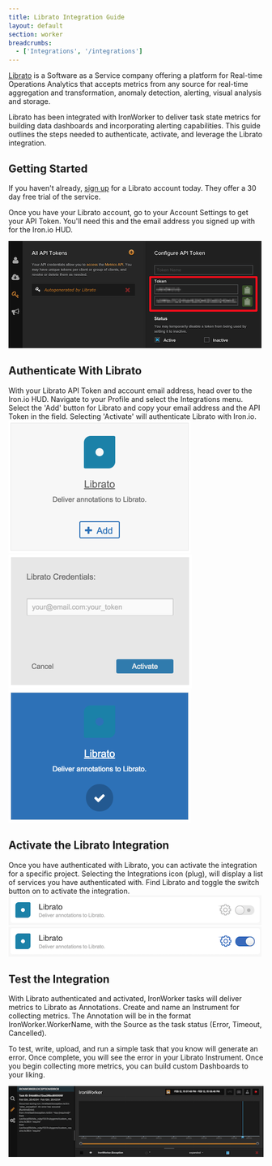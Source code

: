 ```yaml
---
title: Librato Integration Guide
layout: default
section: worker
breadcrumbs:
  - ['Integrations', '/integrations']
---
```


<a href="http://www.librato.com">Librato</a> is a Software as a Service company offering a platform for Real-time Operations Analytics that accepts metrics from any source for real-time aggregation and transformation, anomaly detection, alerting, visual analysis and storage.

Librato has been integrated with IronWorker to deliver task state metrics for building data dashboards and incorporating alerting capabilities. This guide outlines the steps needed to authenticate, activate, and leverage the Librato integration.

<h2 id="start">Getting Started</h2>
If you haven't already, <a href="https://metrics.librato.com/sign_up">sign up</a> for a Librato account today. They offer a 30 day free trial of the service.

Once you have your Librato account, go to your Account Settings to get your API Token. You'll need this and the email address you signed up with for the Iron.io HUD.

<img src="/images/worker/integrations/librato_token.png" alt="Librato API Key">

<h2 id="auth">Authenticate With Librato</h2>
With your Librato API Token and account email address, head over to the Iron.io HUD. Navigate to your Profile and select the Integrations menu. Select the 'Add' button for Librato and copy your email address and the API Token in the field. Selecting 'Activate' will authenticate Librato with Iron.io.

<img src="/images/worker/integrations/librato_auth1.png" alt="Librato Auth">
<img src="/images/worker/integrations/librato_auth2.png" alt="Librato Auth">
<img src="/images/worker/integrations/librato_auth3.png" alt="Librato Auth">

<h2 id="activate">Activate the Librato Integration</h2>
Once you have authenticated with Librato, you can activate the integration for a specific project. Selecting the Integrations icon (plug), will display a list of services you have authenticated with. Find Librato and toggle the switch button on to activate the integration.

<img src="/images/worker/integrations/librato_activation1.png" alt="Librato Activation">
<img src="/images/worker/integrations/librato_activation2.png" alt="Librato Activation">

<h2 id="Test">Test the Integration</h2>
With Librato authenticated and activated, IronWorker tasks will deliver metrics to Librato as Annotations. Create and name an Instrument for collecting metrics. The Annotation will be in the format IronWorker.WorkerName, with the Source as the task status (Error, Timeout, Cancelled).

To test, write, upload, and run a simple task that you know will generate an error. Once complete, you will see the error in your Librato Instrument. Once you begin collecting more metrics, you can build custom Dashboards to your liking.

<img src="/images/worker/integrations/librato_instrument.png" alt="Librato Instrument">





